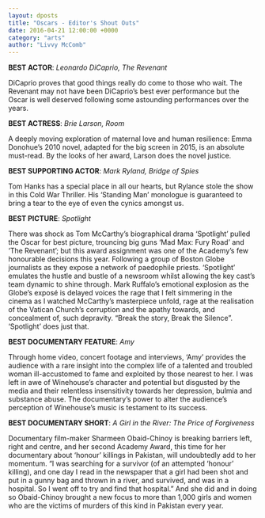 ```yaml
---
layout: dposts
title: "Oscars - Editor's Shout Outs"
date: 2016-04-21 12:00:00 +0000
category: "arts"
author: "Livvy McComb"
---
```

**BEST ACTOR**: *Leonardo DiCaprio, The Revenant* 

DiCaprio proves that good things really do come to those who wait. The Revenant may not have been DiCaprio’s best ever performance but the Oscar is well deserved following some astounding performances over the years.

**BEST ACTRESS**: *Brie Larson, Room* 

A deeply moving exploration of maternal love and human resilience: Emma Donohue’s 2010 novel, adapted for the big screen in 2015, is an absolute must-read. By the looks of her award, Larson does the novel justice. 

**BEST SUPPORTING ACTOR**: *Mark Ryland, Bridge of Spies* 

Tom Hanks has a special place in all our hearts, but Rylance stole the show in this Cold War Thriller. His ‘Standing Man’ monologue is guaranteed to bring a tear to the eye of even the cynics amongst us. 

**BEST PICTURE**: *Spotlight* 

There was shock as Tom McCarthy’s biographical drama ‘Spotlight’ pulled the Oscar for best picture, trouncing big guns ‘Mad Max: Fury Road’ and ‘The Revenant’; but this award assignment was one of the Academy’s few honourable decisions this year. Following a group of Boston Globe journalists as they expose a network of paedophile priests. ‘Spotlight’ emulates the hustle and bustle of a newsroom whilst allowing the key cast’s team dynamic to shine through. Mark Ruffalo’s emotional explosion as the Globe’s exposé is delayed voices the rage that I felt simmering in the cinema as I watched McCarthy’s masterpiece unfold, rage at the realisation of the Vatican Church’s corruption and the apathy towards, and concealment of, such depravity. “Break the story, Break the Silence”. ‘Spotlight’ does just that. 

**BEST DOCUMENTARY FEATURE**: *Amy* 

Through home video, concert footage and interviews, ‘Amy’ provides the audience with a rare insight into the complex life of a talented and troubled woman ill-accustomed to fame and exploited by those nearest to her. I was left in awe of Winehouse’s character and potential but disgusted by the media and their relentless insensitivity towards her depression, bulmia and substance abuse. The documentary’s power to alter the audience’s perception of Winehouse’s music is testament to its success. 

**BEST DOCUMENTARY SHORT**: *A Girl in the River: The Price of Forgiveness*

Documentary film-maker Sharmeen Obaid-Chinoy is breaking barriers left, right and centre, and her second Academy Award, this time for her documentary about ‘honour’ killings in Pakistan, will undoubtedly add to her momentum. “I was searching for a survivor (of an attempted ‘honour’ killing), and one day I read in the newspaper that a girl had been shot and put in a gunny bag and thrown in a river, and survived, and was in a hospital. So I went off to try and find that hospital.” And she did and in doing so Obaid-Chinoy brought a new focus to more than 1,000 girls and women who are the victims of murders of this kind in Pakistan every year.
